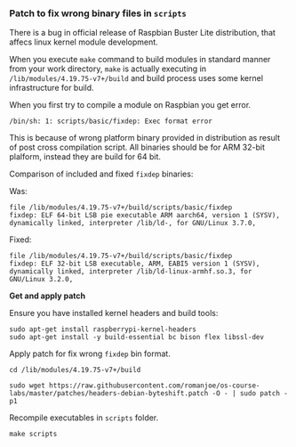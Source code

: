 ### Patch to fix wrong binary files in `scripts`

There is a bug in official release of Raspbian Buster Lite distribution, that affecs linux kernel module development.

When you execute `make` command to build modules in standard manner from your work directory, `make` is actually executing in `/lib/modules/4.19.75-v7+/build` and build process uses some kernel infrastructure for build.

When you first try to compile a module on Raspbian you get error.
    
    /bin/sh: 1: scripts/basic/fixdep: Exec format error

This is because of wrong platform binary provided in distribution as result of post cross compilation script.
All binaries should be for ARM 32-bit plalform, instead they are build for 64 bit.

Comparison of included and fixed `fixdep` binaries:

Was:

    file /lib/modules/4.19.75-v7+/build/scripts/basic/fixdep
    fixdep: ELF 64-bit LSB pie executable ARM aarch64, version 1 (SYSV), dynamically linked, interpreter /lib/ld-, for GNU/Linux 3.7.0,
    
Fixed:

    file /lib/modules/4.19.75-v7+/build/scripts/basic/fixdep
    fixdep: ELF 32-bit LSB executable, ARM, EABI5 version 1 (SYSV), dynamically linked, interpreter /lib/ld-linux-armhf.so.3, for GNU/Linux 3.2.0,

**Get and apply patch**

Ensure you have installed kernel headers and build tools:

    sudo apt-get install raspberrypi-kernel-headers
    sudo apt-get install -y build-essential bc bison flex libssl-dev

Apply patch for fix wrong `fixdep` bin format.

    cd /lib/modules/4.19.75-v7+/build

    sudo wget https://raw.githubusercontent.com/romanjoe/os-course-labs/master/patches/headers-debian-byteshift.patch -O - | sudo patch -p1

Recompile executables in `scripts` folder.

    make scripts